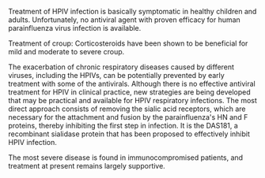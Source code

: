 Treatment of HPIV infection is basically symptomatic in healthy children and adults. Unfortunately, no antiviral agent with proven efficacy for human parainfluenza virus infection is available.

Treatment of croup: Corticosteroids have been shown to be beneficial for mild and moderate to severe croup.

The exacerbation of chronic respiratory diseases caused by different viruses, including the HPIVs, can be potentially prevented by early treatment with some of the antivirals. Although there is no effective antiviral treatment for HPIV in clinical practice, new strategies are being developed that may be practical and available for HPIV respiratory infections. The most direct approach consists of removing the sialic acid receptors, which are necessary for the attachment and fusion by the parainfluenza's HN and F proteins, thereby inhibiting the first step in infection. It is the DAS181, a recombinant sialidase protein that has been proposed to effectively inhibit HPIV infection.

The most severe disease is found in immunocompromised patients, and treatment at present remains largely supportive.